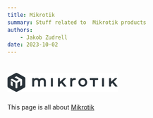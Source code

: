 ```yaml
---
title: Mikrotik
summary: Stuff related to  Mikrotik products
authors:
    - Jakob Zudrell
date: 2023-10-02
---
```

# ![Mikrotik](../assets/logos/mikrotik.png)

This page is all about [Mikrotik](https://mikrotik.com/)